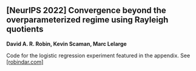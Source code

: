 ## [NeurIPS 2022] Convergence beyond the overparameterized regime using Rayleigh quotients

**David A. R. Robin, Kevin Scaman, Marc Lelarge**

Code for the logistic regression experiment featured in the appendix.
See [[robindar.com]](https://www.robindar.com/#neurips-22-convergence)
